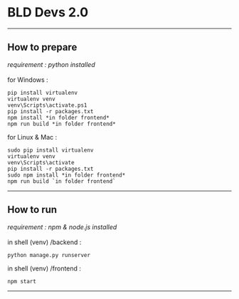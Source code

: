 # BLD Devs 2.0

---

## How to prepare

_requirement : python installed_
<br><br>
for Windows :

```
pip install virtualenv
virtualenv venv
venv\Scripts\activate.ps1
pip install -r packages.txt
npm install *in folder frontend*
npm run build *in folder frontend*
```

for Linux & Mac :

```
sudo pip install virtualenv
virtualenv venv
venv\Scripts\activate
pip install -r packages.txt
sudo npm install *in folder frontend*
npm run build `in folder frontend`
```

---

## How to run

_requirement : npm & node.js installed_
<br><br>
in shell (venv) /backend :

```
python manage.py runserver
```

in shell (venv) /frontend :

```
npm start
```

---
